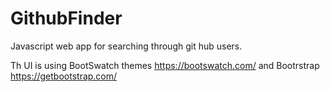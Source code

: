 # GithubFinder
Javascript web app for searching through git hub users.

Th UI is using BootSwatch themes https://bootswatch.com/
and Bootrstrap https://getbootstrap.com/
